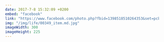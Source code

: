 ```yaml
---
date: 2017-7-8 15:32:09 +0200
embed: "facebook"
link: "https://www.facebook.com/photo.php?fbid=1398518510264353&set=pcb.1398519653597572&type=3&theater"
img: "/img/life/00349_item.md.jpg"
imageWidth: 300
imageHeight: 225
---
```

